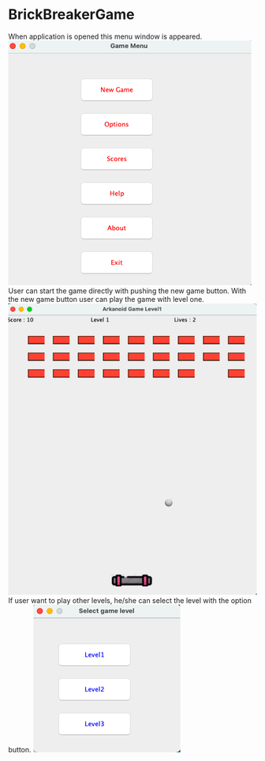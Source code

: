 # BrickBreakerGame
When application is opened this menu window is appeared.
![menu](https://github.com/dogayaglicioglu/BrickBreakerGame/blob/main/Screen%20Shot%202023-07-30%20at%2016.45.45.png)
User can start the game directly with pushing the new game button. With the new game button user can play the game with level one.
![level1](https://github.com/dogayaglicioglu/BrickBreakerGame/blob/main/Screen%20Shot%202023-07-30%20at%2016.45.58.png)
If user want to play other levels, he/she can select the level with the option button.
![options](https://github.com/dogayaglicioglu/BrickBreakerGame/blob/main/Screen%20Shot%202023-07-30%20at%2016.46.32.png)


